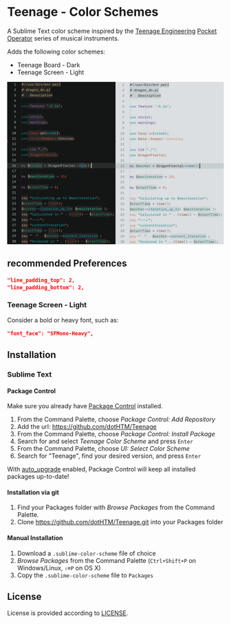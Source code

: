 # Teenage - Color Schemes

A Sublime Text color scheme inspired by the [Teenage Engineering](https://teenage.engineering) [Pocket Operator](https://teenage.engineering/products/po) series of musical instruments.

Adds the following color schemes:

- Teenage Board - Dark
- Teenage Screen - Light

![Preview](Preview@2x.png)

## recommended Preferences

```json
"line_padding_top": 2,
"line_padding_bottom": 2,
```

### Teenage Screen - Light

Consider a bold or heavy font, such as:

```json
"font_face": "SFMono-Heavy",
```


## Installation

### Sublime Text

#### Package Control

Make sure you already have [Package Control](http://wbond.net/sublime_packages/package_control/) installed.

1. From the Command Palette, choose *Package Control: Add Repository*
2. Add the url: https://github.com/dotHTM/Teenage
3. From the Command Palette, choose *Package Control: Install Package*
4. Search for and select *Teenage Color Scheme* and press `Enter`
5. From the Command Palette, choose *UI: Select Color Scheme*
6. Search for "Teenage", find your desired version, and press `Enter`

With [auto_upgrade](http://wbond.net/sublime_packages/package_control/settings/) enabled, Package Control will keep all installed packages up-to-date!

#### Installation via git

1. Find your Packages folder with *Browse Packages* from the Command Palette.
2. Clone <https://github.com/dotHTM/Teenage.git> into your Packages folder 

#### Manual Installation

1. Download a `.sublime-color-scheme` file of choice
2. *Browse Packages* from the Command Palette (`Ctrl+Shift+P` on Windows/Linux, `⇧⌘P` on OS X)
3. Copy the `.sublime-color-scheme` file to `Packages`

## License

License is provided according to [LICENSE](https://github.com/dotHTM/Teenage/master/LICENSE).

